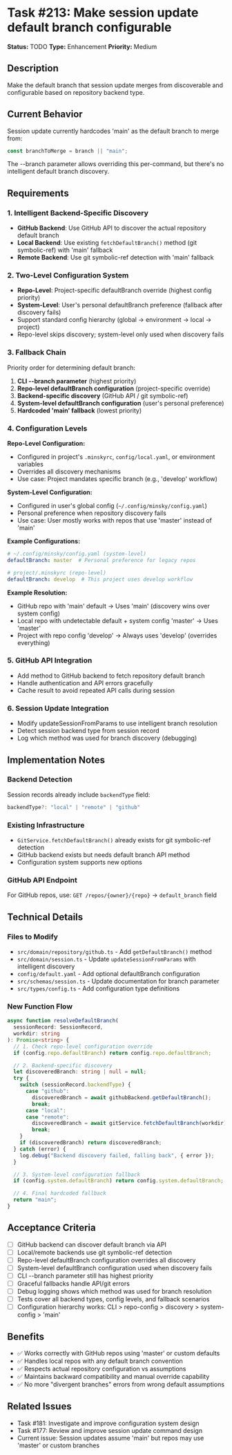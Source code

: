 # Task #213: Make session update default branch configurable

**Status:** TODO
**Type:** Enhancement
**Priority:** Medium

## Description

Make the default branch that session update merges from discoverable and configurable based on repository backend type.

## Current Behavior

Session update currently hardcodes 'main' as the default branch to merge from:

```typescript
const branchToMerge = branch || "main";
```

The --branch parameter allows overriding this per-command, but there's no intelligent default branch discovery.

## Requirements

### 1. Intelligent Backend-Specific Discovery

- **GitHub Backend**: Use GitHub API to discover the actual repository default branch
- **Local Backend**: Use existing `fetchDefaultBranch()` method (git symbolic-ref) with 'main' fallback
- **Remote Backend**: Use git symbolic-ref detection with 'main' fallback

### 2. Two-Level Configuration System

- **Repo-Level**: Project-specific defaultBranch override (highest config priority)
- **System-Level**: User's personal defaultBranch preference (fallback after discovery fails)
- Support standard config hierarchy (global → environment → local → project)
- Repo-level skips discovery; system-level only used when discovery fails

### 3. Fallback Chain

Priority order for determining default branch:

1. **CLI --branch parameter** (highest priority)
2. **Repo-level defaultBranch configuration** (project-specific override)
3. **Backend-specific discovery** (GitHub API / git symbolic-ref)
4. **System-level defaultBranch configuration** (user's personal preference)
5. **Hardcoded 'main' fallback** (lowest priority)

### 4. Configuration Levels

**Repo-Level Configuration:**

- Configured in project's `.minskyrc`, `config/local.yaml`, or environment variables
- Overrides all discovery mechanisms
- Use case: Project mandates specific branch (e.g., 'develop' workflow)

**System-Level Configuration:**

- Configured in user's global config (`~/.config/minsky/config.yaml`)
- Personal preference when repository discovery fails
- Use case: User mostly works with repos that use 'master' instead of 'main'

**Example Configurations:**

```yaml
# ~/.config/minsky/config.yaml (system-level)
defaultBranch: master  # Personal preference for legacy repos

# project/.minskyrc (repo-level)
defaultBranch: develop  # This project uses develop workflow
```

**Example Resolution:**

- GitHub repo with 'main' default → Uses 'main' (discovery wins over system config)
- Local repo with undetectable default + system config 'master' → Uses 'master'
- Project with repo config 'develop' → Always uses 'develop' (overrides everything)

### 5. GitHub API Integration

- Add method to GitHub backend to fetch repository default branch
- Handle authentication and API errors gracefully
- Cache result to avoid repeated API calls during session

### 6. Session Update Integration

- Modify updateSessionFromParams to use intelligent branch resolution
- Detect session backend type from session record
- Log which method was used for branch discovery (debugging)

## Implementation Notes

### Backend Detection

Session records already include `backendType` field:

```typescript
backendType?: "local" | "remote" | "github"
```

### Existing Infrastructure

- `GitService.fetchDefaultBranch()` already exists for git symbolic-ref detection
- GitHub backend exists but needs default branch API method
- Configuration system supports new options

### GitHub API Endpoint

For GitHub repos, use: `GET /repos/{owner}/{repo}` → `default_branch` field

## Technical Details

### Files to Modify

- `src/domain/repository/github.ts` - Add `getDefaultBranch()` method
- `src/domain/session.ts` - Update `updateSessionFromParams` with intelligent discovery
- `config/default.yaml` - Add optional defaultBranch configuration
- `src/schemas/session.ts` - Update documentation for branch parameter
- `src/types/config.ts` - Add configuration type definitions

### New Function Flow

```typescript
async function resolveDefaultBranch(
  sessionRecord: SessionRecord,
  workdir: string
): Promise<string> {
  // 1. Check repo-level configuration override
  if (config.repo.defaultBranch) return config.repo.defaultBranch;

  // 2. Backend-specific discovery
  let discoveredBranch: string | null = null;
  try {
    switch (sessionRecord.backendType) {
      case "github":
        discoveredBranch = await githubBackend.getDefaultBranch();
        break;
      case "local":
      case "remote":
        discoveredBranch = await gitService.fetchDefaultBranch(workdir);
        break;
    }
    if (discoveredBranch) return discoveredBranch;
  } catch (error) {
    log.debug("Backend discovery failed, falling back", { error });
  }

  // 3. System-level configuration fallback
  if (config.system.defaultBranch) return config.system.defaultBranch;

  // 4. Final hardcoded fallback
  return "main";
}
```

## Acceptance Criteria

- [ ] GitHub backend can discover default branch via API
- [ ] Local/remote backends use git symbolic-ref detection
- [ ] Repo-level defaultBranch configuration overrides all discovery
- [ ] System-level defaultBranch configuration used when discovery fails
- [ ] CLI --branch parameter still has highest priority
- [ ] Graceful fallbacks handle API/git errors
- [ ] Debug logging shows which method was used for branch resolution
- [ ] Tests cover all backend types, config levels, and fallback scenarios
- [ ] Configuration hierarchy works: CLI > repo-config > discovery > system-config > 'main'

## Benefits

- ✅ Works correctly with GitHub repos using 'master' or custom defaults
- ✅ Handles local repos with any default branch convention
- ✅ Respects actual repository configuration vs assumptions
- ✅ Maintains backward compatibility and manual override capability
- ✅ No more "divergent branches" errors from wrong default assumptions

## Related Issues

- Task #181: Investigate and improve configuration system design
- Task #177: Review and improve session update command design
- Current issue: Session updates assume 'main' but repos may use 'master' or custom branches
